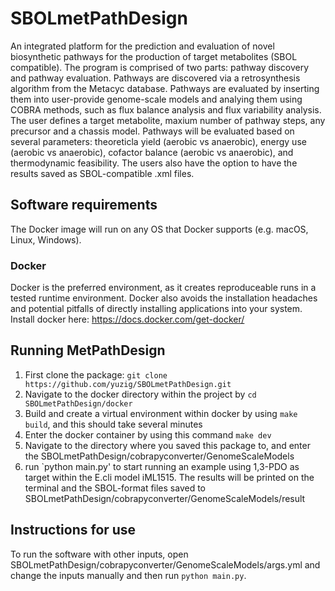 # SBOLmetPathDesign
An integrated platform for the prediction and evaluation of novel biosynthetic pathways for the production of target metabolites (SBOL compatible). The program is comprised of two parts: pathway discovery and pathway evaluation. Pathways are discovered via a retrosynthesis algorithm from the Metacyc database. Pathways are evaluated by inserting them into user-provide genome-scale models and analying them using COBRA methods, such as flux balance analysis and flux variability analysis. The user defines a target metabolite, maxium number of pathway steps, any precursor and a chassis model. Pathways will be evaluated based on several parameters: theoreticla yield (aerobic vs anaerobic), energy use (aerobic vs anaerobic), cofactor balance (aerobic vs anaerobic), and thermodynamic feasibility. The users also have the option to have the results saved as SBOL-compatible .xml files. 

## Software requirements 
The Docker image will run on any OS that Docker supports (e.g. macOS, Linux, Windows).
### Docker 
Docker is the preferred environment, as it creates reproduceable runs in a tested runtime environment. Docker also avoids the installation headaches and potential pitfalls of directly installing applications into your system. Install docker here: https://docs.docker.com/get-docker/

## Running MetPathDesign
1. First clone the package: `git clone https://github.com/yuzig/SBOLmetPathDesign.git`
2. Navigate to the docker directory within the project by `cd SBOLmetPathDesign/docker`
3. Build and create a virtual environment within docker by using `make build`, and this should take several minutes 
4. Enter the docker container by using this command `make dev` 
5. Navigate to the directory where you saved this package to, and enter the SBOLmetPathDesign/cobrapyconverter/GenomeScaleModels 
6. run `python main.py' to start running an example using 1,3-PDO as target within the E.cli model iML1515. The results will be printed on the terminal and the SBOL-format files saved to SBOLmetPathDesign/cobrapyconverter/GenomeScaleModels/result

## Instructions for use 
To run the software with other inputs, open SBOLmetPathDesign/cobrapyconverter/GenomeScaleModels/args.yml and change the inputs manually and then run `python main.py`. 



